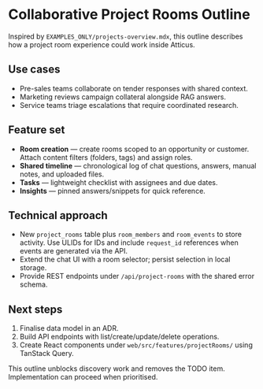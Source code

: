 # Collaborative Project Rooms Outline

Inspired by `EXAMPLES_ONLY/projects-overview.mdx`, this outline describes how a
project room experience could work inside Atticus.

## Use cases

- Pre-sales teams collaborate on tender responses with shared context.
- Marketing reviews campaign collateral alongside RAG answers.
- Service teams triage escalations that require coordinated research.

## Feature set

- **Room creation** — create rooms scoped to an opportunity or customer. Attach
  content filters (folders, tags) and assign roles.
- **Shared timeline** — chronological log of chat questions, answers, manual
  notes, and uploaded files.
- **Tasks** — lightweight checklist with assignees and due dates.
- **Insights** — pinned answers/snippets for quick reference.

## Technical approach

- New `project_rooms` table plus `room_members` and `room_events` to store
  activity. Use ULIDs for IDs and include `request_id` references when events are
  generated via the API.
- Extend the chat UI with a room selector; persist selection in local storage.
- Provide REST endpoints under `/api/project-rooms` with the shared error
  schema.

## Next steps

1. Finalise data model in an ADR.
2. Build API endpoints with list/create/update/delete operations.
3. Create React components under `web/src/features/projectRooms/` using TanStack
   Query.

This outline unblocks discovery work and removes the TODO item. Implementation
can proceed when prioritised.
